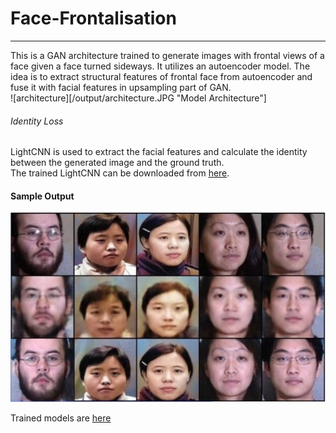 # Face-Frontalisation
---  
This is a GAN architecture trained to generate images with frontal views of a face given a face turned sideways. It utilizes an autoencoder model. The idea is to extract structural features of frontal face from autoencoder and fuse it with facial features in upsampling part of GAN.  
![architecture][/output/architecture.JPG "Model Architecture"]  

###### Identity Loss  
LightCNN is used to extract the facial features and calculate the identity between the generated image and the ground truth.  
The trained LightCNN can be downloaded from [here](https://github.com/AlfredXiangWu/LightCNN).

#### Sample Output  
![sample output](/output/test.jpg "Sample Output")  

Trained models are [here](https://drive.google.com/drive/folders/1Op1ShbpjPZg2ncXlblVPWKuETv7lOzrE?usp=sharing)

